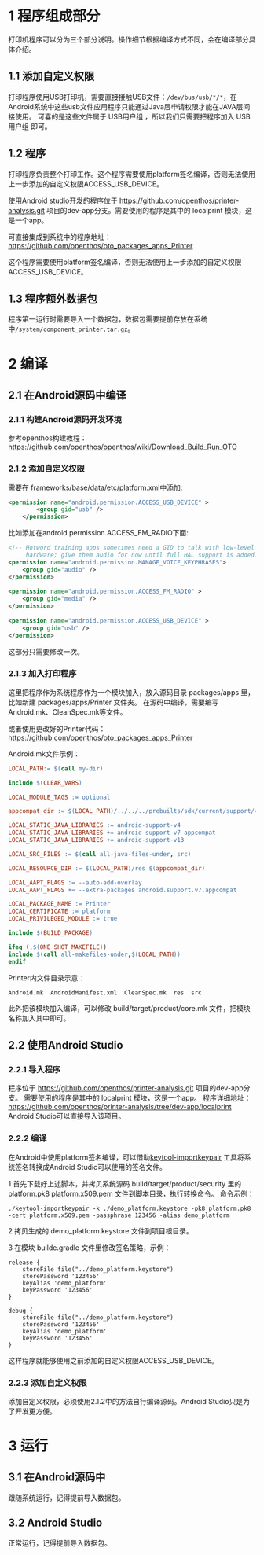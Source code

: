 # 1 程序组成部分

打印机程序可以分为三个部分说明。操作细节根据编译方式不同，会在编译部分具体介绍。

## 1.1 添加自定义权限

打印程序使用USB打印机，需要直接接触USB文件：`/dev/bus/usb/*/*`，在Android系统中这些usb文件应用程序只能通过Java层申请权限才能在JAVA层间接使用。
可喜的是这些文件属于 USB用户组 ，所以我们只需要把程序加入 USB用户组 即可。

## 1.2 程序

打印程序负责整个打印工作。这个程序需要使用platform签名编译，否则无法使用上一步添加的自定义权限ACCESS_USB_DEVICE。

使用Android studio开发的程序位于 https://github.com/openthos/printer-analysis.git 项目的dev-app分支。需要使用的程序是其中的 localprint 模块，这是一个app。

可直接集成到系统中的程序地址：https://github.com/openthos/oto_packages_apps_Printer

这个程序需要使用platform签名编译，否则无法使用上一步添加的自定义权限ACCESS_USB_DEVICE。

## 1.3 程序额外数据包

程序第一运行时需要导入一个数据包，数据包需要提前存放在系统中`/system/component_printer.tar.gz`。

# 2 编译

## 2.1 在Android源码中编译

### 2.1.1 构建Android源码开发环境

参考openthos构建教程： https://github.com/openthos/openthos/wiki/Download_Build_Run_OTO

### 2.1.2 添加自定义权限

需要在 frameworks/base/data/etc/platform.xml中添加:
``` xml
<permission name="android.permission.ACCESS_USB_DEVICE" >
        <group gid="usb" />
    </permission>
```
比如添加在android.permission.ACCESS_FM_RADIO下面:
``` xml
<!-- Hotword training apps sometimes need a GID to talk with low-level
     hardware; give them audio for now until full HAL support is added. -->
<permission name="android.permission.MANAGE_VOICE_KEYPHRASES">
    <group gid="audio" />
</permission>
 
<permission name="android.permission.ACCESS_FM_RADIO" >
    <group gid="media" />
</permission>
 
<permission name="android.permission.ACCESS_USB_DEVICE" >
    <group gid="usb" />
</permission>
```
这部分只需要修改一次。

### 2.1.3 加入打印程序

这里把程序作为系统程序作为一个模块加入，放入源码目录 packages/apps 里，比如新建 packages/apps/Printer 文件夹。
在源码中编译，需要编写Android.mk、CleanSpec.mk等文件。

或者使用更改好的Printer代码：https://github.com/openthos/oto_packages_apps_Printer

Android.mk文件示例：
``` makefile
LOCAL_PATH:= $(call my-dir)

include $(CLEAR_VARS)

LOCAL_MODULE_TAGS := optional

appcompat_dir := $(LOCAL_PATH)/../../../prebuilts/sdk/current/support/v7/appcompat/res

LOCAL_STATIC_JAVA_LIBRARIES := android-support-v4
LOCAL_STATIC_JAVA_LIBRARIES += android-support-v7-appcompat
LOCAL_STATIC_JAVA_LIBRARIES += android-support-v13

LOCAL_SRC_FILES := $(call all-java-files-under, src)

LOCAL_RESOURCE_DIR := $(LOCAL_PATH)/res $(appcompat_dir)

LOCAL_AAPT_FLAGS := --auto-add-overlay
LOCAL_AAPT_FLAGS += --extra-packages android.support.v7.appcompat

LOCAL_PACKAGE_NAME := Printer
LOCAL_CERTIFICATE := platform
LOCAL_PRIVILEGED_MODULE := true

include $(BUILD_PACKAGE)

ifeq (,$(ONE_SHOT_MAKEFILE))
include $(call all-makefiles-under,$(LOCAL_PATH))
endif

```

Printer内文件目录示意：
```
Android.mk  AndroidManifest.xml  CleanSpec.mk  res  src
```

此外把该模块加入编译，可以修改 build/target/product/core.mk 文件，把模块名称加入其中即可。

## 2.2 使用Android Studio

### 2.2.1 导入程序

程序位于 https://github.com/openthos/printer-analysis.git 项目的dev-app分支。
需要使用的程序是其中的 localprint 模块，这是一个app。
程序详细地址： https://github.com/openthos/printer-analysis/tree/dev-app/localprint
Android Studio可以直接导入该项目。

### 2.2.2 编译

在Android中使用platform签名编译，可以借助[keytool-importkeypair](https://github.com/getfatday/keytool-importkeypair) 工具将系统签名转换成Android Studio可以使用的签名文件。

1 首先下载好上述脚本，并拷贝系统源码 build/target/product/security 里的 platform.pk8 platform.x509.pem 文件到脚本目录，执行转换命令。
命令示例：
```
./keytool-importkeypair -k ./demo_platform.keystore -pk8 platform.pk8 -cert platform.x509.pem -passphrase 123456 -alias demo_platform
```

2 拷贝生成的 demo_platform.keystore 文件到项目根目录。

3 在模块 builde.gradle 文件里修改签名策略，示例：
```
release {
    storeFile file("../demo_platform.keystore")
    storePassword '123456'
    keyAlias 'demo_platform'
    keyPassword '123456'
}

debug {
    storeFile file("../demo_platform.keystore")
    storePassword '123456'
    keyAlias 'demo_platform'
    keyPassword '123456'
}
```

这样程序就能够使用之前添加的自定义权限ACCESS_USB_DEVICE。

### 2.2.3 添加自定义权限

添加自定义权限，必须使用2.1.2中的方法自行编译源码。Android Studio只是为了开发更方便。

# 3 运行

## 3.1 在Android源码中

跟随系统运行，记得提前导入数据包。

## 3.2 Android Studio

正常运行，记得提前导入数据包。



